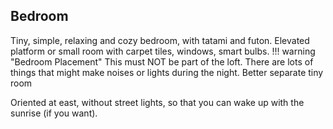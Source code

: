 ## Bedroom
Tiny, simple, relaxing and cozy bedroom, with tatami and futon. Elevated platform or small room with carpet tiles, windows, smart bulbs.
!!! warning "Bedroom Placement"
    This must NOT be part of the loft. There are lots of things that might make noises or lights during the night. Better separate tiny room

Oriented at east, without street lights, so that you can wake up with the sunrise (if you want).
